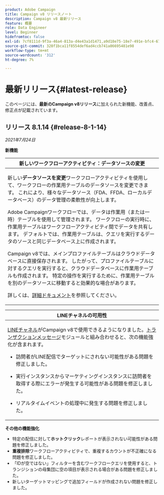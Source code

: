 ```yaml
---
product: Adobe Campaign
title: Campaign v8 リリースノート
description: Campaign v8 最新リリース
feature: 概要
role: Data Engineer
level: Beginner
hidefromtoc: false
exl-id: 7cf8111d-9f3a-46a4-813a-d4e43a1d1471,a9d18e75-18e7-491e-bfc4-671c3600396e
source-git-commit: 328f1bca11f8554def6ad4ccb741a86695481e98
workflow-type: tm+mt
source-wordcount: '312'
ht-degree: 7%

---
```


# 最新リリース{#latest-release}

このページには、**最新のCampaign v8リリース**&#x200B;に加えられた新機能、改善点、修正点が記載されています。

## リリース 8.1.14 {#release-8-1-14}

_2021年7月24日_

**新機能**

<table>
<thead>
<tr>
<th><strong>新しいワークフローアクティビティ：データソースの変更</strong><br/></th>
</tr>
</thead>
<tbody>
<tr>
<td>
<p>新しい<b>データソースを変更</b>ワークフローアクティビティを使用して、ワークフローの作業用テーブルのデータソースを変更できます。 これにより、様々なデータソース（FDA、FFDA、ローカルデータベース）のデータ管理の柔軟性が向上します。</p>
<p>Adobe Campaignワークフローでは、データは作業用（または一時）テーブルを使用して管理されます。 ワークフローの実行時に、作業用テーブルはワークフローアクティビティ間でデータを共有します。 デフォルトでは、作業用テーブルは、クエリを実行するデータのソースと同じデータベース上に作成されます。</p>
<p>Campaign v8では、メインプロファイルテーブルはクラウドデータベースに直接保存されます。 したがって、プロファイルテーブルに対するクエリを実行すると、クラウドデータベースに作業用テーブルも作成されます。 特定の操作を実行するために、作業用テーブルを別のデータソースに移動すると効果的な場合があります。</p>
<p>詳しくは、<a href="../config/workflows.md#change-data-source-activity">詳細ドキュメント</a>を参照してください。</p>
</td>
</tr>
</tbody>
</table>

<table> 
<thead>
<tr> 
<th> <strong>LINEチャネルの可用性</strong><br /> </th> 
</tr> 
</thead> 
<tbody> 
<tr> 
<td> <p><a href="../send/line.md">LINEチャネル</a>がCampaign v8で使用できるようになりました。<a href="../send/transactional.md">トランザクションメッセージ</a>モジュールと組み合わせると、次の機能強化が含まれます。
<ul> 
<li><p>訪問者がLINE配信でターゲットにされない可能性がある問題を修正しました。 
</p></li>
<li><p>実行インスタンスからマーケティングインスタンスに訪問者を取得する際にエラーが発生する可能性がある問題を修正しました。
</p></li>
<li><p>リアルタイムイベントの処理中に発生する問題を修正しました。</p></li>
</ul>
</td> 
</tr> 
</tbody> 
</table>

**その他の機能強化**

* 特定の配信に対して&#x200B;**ホットクリック**&#x200B;レポートが表示されない可能性がある問題を修正しました。
* **重複排除**&#x200B;ワークフローアクティビティで、重複するカウントが不正確になる問題を修正しました。
* 「IDが空ではない」フィルターを含むワークフロークエリを使用すると、トランジションの母集団に空の項目が表示される場合がある問題を修正しました。
* 新しいターゲットマッピングで追加フィールドが作成されない問題を修正しました。
